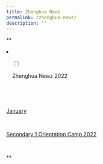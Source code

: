 ```yaml
---
title: Zhenghua Newz
permalink: /zhenghua-newz/
description: ""
---
```

**<li>

    <input type="checkbox" id="accordion1">

    <label for="accordion1">Zhenghua Newz 2022 </label>

    <div>

      <p><u>January</u></p>

      <p><a href="[https://moe-zhenghuasec-staging.netlify.app/)">Secondary 1 Orientation Camp 2022</a>
				
				

    </div>

</li>**